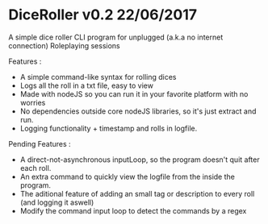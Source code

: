# DiceRoller v0.2 22/06/2017
A simple dice roller CLI program for unplugged (a.k.a no internet connection) Roleplaying sessions

Features :
* A simple command-like syntax for rolling dices
* Logs all the roll in a txt file, easy to view
* Made with nodeJS so you can run it in your favorite platform with no worries
* No dependencies outside core nodeJS libraries, so it's just extract and run.
* Logging functionality + timestamp and rolls in logfile.

Pending Features :
* A direct-not-asynchronous inputLoop, so the program doesn't quit after each roll. 
* An extra command to quickly view the logfile from the inside the program.
* The aditional feature of adding an small tag or description to every roll (and logging it aswell)
* Modify the command input loop to detect the commands by a regex
